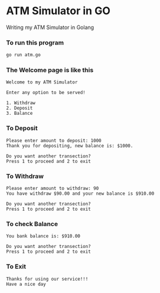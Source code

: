 # ATM Simulator in GO

Writing my ATM Simulator in Golang

### To run this program

```bash
go run atm.go
```

### The Welcome page is like this
```
Welcome to my ATM Simulator

Enter any option to be served!

1. Withdraw
2. Deposit
3. Balance

```

### To Deposit

```
Please enter amount to deposit: 1000
Thank you for depositing, new balance is: $1000.

Do you want another transection?
Press 1 to proceed and 2 to exit

```

### To Withdraw

```
Please enter amount to withdraw: 90
You have withdraw $90.00 and your new balance is $910.00

Do you want another transection?
Press 1 to proceed and 2 to exit

```

### To check Balance

```
You bank balance is: $910.00

Do you want another transection?
Press 1 to proceed and 2 to exit

```


### To Exit
```
Thanks for using our service!!! 
Have a nice day
```